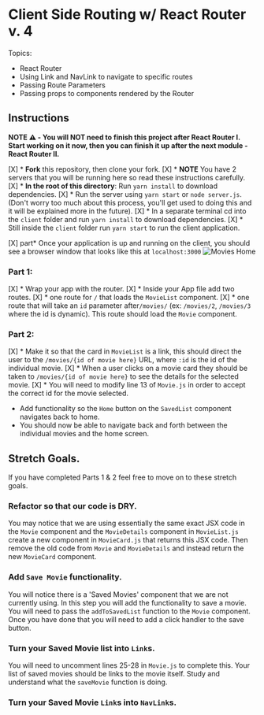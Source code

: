 # Client Side Routing w/ React Router v. 4

Topics:

* React Router
* Using Link and NavLink to navigate to specific routes
* Passing Route Parameters
* Passing props to components rendered by the Router

## Instructions

**NOTE ⚠️ - You will NOT need to finish this project after React Router I. Start working on it now, then you can finish it up after the next module - React Router II.**

[X] * **Fork** this repository, then clone your fork.
[X] * **NOTE** You have 2 servers that you will be running here so read these instructions carefully.
[X] * **In the root of this directory**: Run `yarn install` to download dependencies.
[X] * Run the server using `yarn start` or `node server.js`. (Don't worry too much about this process, you'll get used to doing this and it will be explained more in the future).
[X] * In a separate terminal cd into the `client` folder and run `yarn install` to download dependencies.
[X] * Still inside the `client` folder run `yarn start` to run the client application.

[X] part* Once your application is up and running on the client, you should see a browser window that looks like this at `localhost:3000`
  ![Movies Home](https://ibin.co/3xhmmHVl9BKF.png)

### Part 1:

 [X] * Wrap your app with the router.
 [X] * Inside your App file add two routes.
 [X] * one route for `/` that loads the `MovieList` component.
 [X] * one route that will take an `id` parameter after`/movies/` (ex: `/movies/2`, `/movies/3` where the id is dynamic). This route should load the `Movie` component.

### Part 2:

[X] * Make it so that the card in `MovieList` is a link, this should direct the user to the `/movies/{id of movie here}` URL, where `:id` is the id of the individual movie.
[X] * When a user clicks on a movie card they should be taken to `/movies/{id of movie here}` to see the details for the selected movie.
[X] * You will need to modify line 13 of `Movie.js` in order to accept the correct id for the movie selected.
* Add functionality so the `Home` button on the `SavedList` component navigates back to home.
* You should now be able to navigate back and forth between the individual movies and the home screen.

## Stretch Goals.

If you have completed Parts 1 & 2 feel free to move on to these stretch goals.

### Refactor so that our code is DRY.

You may notice that we are using essentially the same exact JSX code in the `Movie` component and the `MovieDetails` component in `MovieList.js` create a new component in `MovieCard.js` that returns this JSX code. Then remove the old code from `Movie` and `MovieDetails` and instead return the new `MovieCard` component.

### Add `Save Movie` functionality.

You will notice there is a 'Saved Movies' component that we are not currently using. In this step you will add the functionality to save a movie. You will need to pass the `addToSavedList` function to the `Movie` component. Once you have done that you will need to add a click handler to the save button.

### Turn your Saved Movie list into `Link`s.

You will need to uncomment lines 25-28 in `Movie.js` to complete this. Your list of saved movies should be links to the movie itself. Study and understand what the `saveMovie` function is doing.

### Turn your Saved Movie `Link`s into `NavLink`s.
